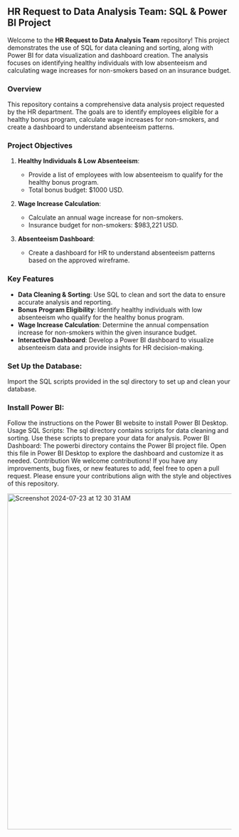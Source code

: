 ## HR Request to Data Analysis Team: SQL & Power BI Project

Welcome to the **HR Request to Data Analysis Team** repository! This project demonstrates the use of SQL for data cleaning and sorting, along with Power BI for data visualization and dashboard creation. The analysis focuses on identifying healthy individuals with low absenteeism and calculating wage increases for non-smokers based on an insurance budget.

### Overview

This repository contains a comprehensive data analysis project requested by the HR department. The goals are to identify employees eligible for a healthy bonus program, calculate wage increases for non-smokers, and create a dashboard to understand absenteeism patterns.

### Project Objectives

1. **Healthy Individuals & Low Absenteeism**:
   - Provide a list of employees with low absenteeism to qualify for the healthy bonus program.
   - Total bonus budget: $1000 USD.

2. **Wage Increase Calculation**:
   - Calculate an annual wage increase for non-smokers.
   - Insurance budget for non-smokers: $983,221 USD.

3. **Absenteeism Dashboard**:
   - Create a dashboard for HR to understand absenteeism patterns based on the approved wireframe.

### Key Features

- **Data Cleaning & Sorting**: Use SQL to clean and sort the data to ensure accurate analysis and reporting.
- **Bonus Program Eligibility**: Identify healthy individuals with low absenteeism who qualify for the healthy bonus program.
- **Wage Increase Calculation**: Determine the annual compensation increase for non-smokers within the given insurance budget.
- **Interactive Dashboard**: Develop a Power BI dashboard to visualize absenteeism data and provide insights for HR decision-making.

### Set Up the Database:

Import the SQL scripts provided in the sql directory to set up and clean your database.
### Install Power BI:

Follow the instructions on the Power BI website to install Power BI Desktop.
Usage
SQL Scripts: The sql directory contains scripts for data cleaning and sorting. Use these scripts to prepare your data for analysis.
Power BI Dashboard: The powerbi directory contains the Power BI project file. Open this file in Power BI Desktop to explore the dashboard and customize it as needed.
Contribution
We welcome contributions! If you have any improvements, bug fixes, or new features to add, feel free to open a pull request. Please ensure your contributions align with the style and objectives of this repository.

<img width="754" alt="Screenshot 2024-07-23 at 12 30 31 AM" src="https://github.com/user-attachments/assets/3b905d0e-4633-48e0-88d6-c359bb4f2e89">
